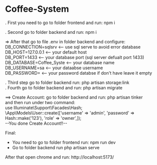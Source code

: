 # Coffee-System  

. First you need to go to folder frontend and run: npm i  

. Second go to folder backend and run: npm i  

=> After that go to file .env in folder backend and configure:  
DB_CONNECTION=sqlsrv      <-- use sql serve to avoid error database  
DB_HOST=127.0.0.1         <-- your default host  
DB_PORT=1433              <-- your database port (sql server defualt port 1433)  
DB_DATABASE=Coffee_Syste  <-- your database name  
DB_USERNAME=sa            <-- your dataabse username  
DB_PASSWORD=              <-- your password databse if don't have leave it empty  

. Third step go to folder backend run: php artisan storage:link  
. Fourth go to folder backend and run: php artisan migrate 

==> Create Account: go to folder backend and run: php artisan tinker  
and then run under two command:  
use Illuminate\Support\Facades\Hash;  
\App\Models\User::create(['username' => 'admin', 'password' => Hash::make('123'), 'role' => 'owner',]);  
--You done Create Account!!--  

Final:  
- You need to go to folder frontend run: npm run dev  
- Go to folder backend run php artisan serve  

After that open chrome and run: http://localhost:5173/  
